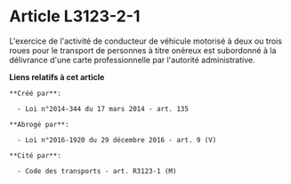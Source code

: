 # Article L3123-2-1

L'exercice de l'activité de conducteur de véhicule motorisé à deux ou trois roues pour le transport de personnes à titre
onéreux est subordonné à la délivrance d'une carte professionnelle par l'autorité administrative.

**Liens relatifs à cet article**

	**Créé par**:

	  - Loi n°2014-344 du 17 mars 2014 - art. 135

	**Abrogé par**:

	  - Loi n°2016-1920 du 29 décembre 2016 - art. 9 (V)

	**Cité par**:

	  - Code des transports - art. R3123-1 (M)
